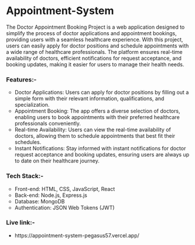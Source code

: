 # Appointment-System
The Doctor Appointment Booking Project is a web application designed to simplify the process of doctor applications and appointment bookings, providing users with a seamless healthcare experience. With this project, users can easily apply for doctor positions and schedule appointments with a wide range of healthcare professionals. The platform ensures real-time availability of doctors, efficient notifications for request acceptance, and booking updates, making it easier for users to manage their health needs.

<h3> Features:- </h3>
<ul style="list-style-type: circle;">

<li>Doctor Applications: Users can apply for doctor positions by filling out a simple form with their relevant information, qualifications, and specialization.</li>

<li>Appointment Booking: The app offers a diverse selection of doctors, enabling users to book appointments with their preferred healthcare professionals conveniently.</li>

<li>Real-time Availability: Users can view the real-time availability of doctors, allowing them to schedule appointments that best fit their schedules.</li>

<li>Instant Notifications: Stay informed with instant notifications for doctor request acceptance and booking updates, ensuring users are always up to date on their healthcare journey.</li>
</ul>

<h3>Tech Stack:- </h3>
<ul style="list-style-type: circle;">

<li>Front-end: HTML, CSS, JavaScript, React</li>

<li>Back-end: Node.js, Express.js</li>

<li>Database: MongoDB</li>

<li>Authentication: JSON Web Tokens (JWT)</li>

</ul>
<h3>Live link:-</h3>
<ul>
  <li target="_blank">
https://appointment-system-pegasus57.vercel.app/</li>
</ul>
